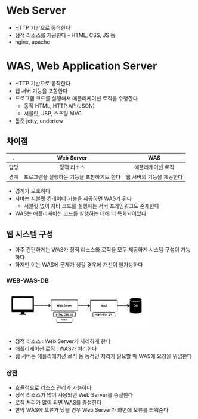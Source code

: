 # Web Server

* HTTP 기반으로 동작한다
* 정적 리소스를 제공한다 - HTML, CSS, JS 등
* nginx, apache

# WAS, Web Application Server

* HTTP 기반으로 동작한다
* 웹 서버 기능을 포함한다
* 프로그램 코드를 실행해서 애플리케이션 로직을 수행한다
    * 동적 HTML, HTTP API(JSON)
    * 서블릿, JSP, 스프링 MVC
* 톰캣 jetty, undertow

## 차이점

|  .  | Web Server | WAS |
|:---:|:---:|:---:|
| 담당  |정적 리소스 | 애플리케이션 로직|
|경계| 프로그램을 실행하는 기능을 포함하기도 한다 | 웹 서버의 기능을 제공한다 |

* 경계가 모호하다
* 자바는 서블릿 컨테이너 기능을 제공하면 WAS가 된다
    * 서블릿 없이 자바 코드를 실행하는 서버 프레임워크도 존재한다
* WAS는 애플리케이션 코드를 실행하는 데에 더 특화되어있다

## 웹 시스템 구성

* 아주 간단하게는 WAS가 정적 리소스와 로직을 모두 제공하게 시스템 구성이 가능하다
* 하지만 이는 WAS에 문제가 생길 경우에 개선이 불가능하다

### WEB-WAS-DB

![img.png](img/WAS%20and%20WebServer.png)

* 정적 리소스 : Web Server가 처리하게 한다
* 애플리케이션 로직 : WAS가 처리한다
* 웹 서버는 애플리에키션 로직 등 동적인 처리가 필요할 때 WAS에 요청을 위임한다

### 장점

* 효율적으로 리소스 관리가 가능하다
* 정적 리소스가 많이 사용되면 Web Server를 증설한다
* 로직 처리가 많이 되면 WAS를 증설한다
* 만약 WAS에 오류가 났을 경우 Web Server가 화면에 오류를 띄워준다

